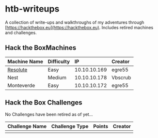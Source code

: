 # htb-writeups

A collection of write-ups and walkthroughs of my adventures through [https://hackthebox.eu](https://hackthebox.eu). Includes retired machines and challenges.

## Hack the BoxMachines

| Machine Name | Difficulty | IP | Creator |
| :--- | :--- | :--- | :--- |
| [Resolute](https://github.com/zweilosec/htb-writeups/blob/master/resolute-write-up.md) | Easy | 10.10.10.169 | egre55 |
| Nest | Medium | 10.10.10.178 | Vbscrub |
| Monteverde | Easy | 10.10.10.172 | egre55 |

## Hack the Box Challenges

No Challenges have been retired as of yet...

| Challenge Name | Challenge Type | Points | Creator |
| :--- | :--- | :--- | :--- |
|  |  |  |  |

